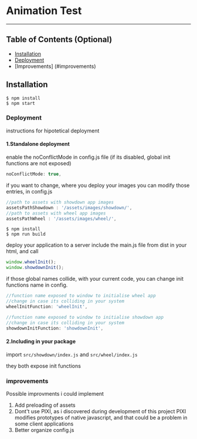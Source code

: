 # Animation Test

---

## Table of Contents (Optional)

- [Installation](#installation)
- [Deployment](#deployment)
- [Improvements] (#improvements)


## Installation

```shell
$ npm install
$ npm start
```

### Deployment

instructions for hipotetical deployment

#### 1.Standalone deployment

enable the noConflictMode in config.js file (if its disabled, global init functions are not exposed)
```javascript
noConflictMode: true,
```

if you want to change, where you deploy your images you can modify those entries, in config.js
```javascript
//path to assets with showdown app images
assetsPathShowdown : '/assets/images/showdown/',
//path to assets with wheel app images
assetsPathWheel : '/assets/images/wheel/',
```

```shell
$ npm install
$ npm run build
```

deploy your application to a server include the main.js file from dist in your html, and call
```javascript
window.wheelInit();
window.showdownInit();
```

if those global names collide, with your current code, you can change init functions name in config.
```javascript
//function name exposed to window to initialise wheel app 
//change in case its colliding in your system 
wheelInitFunction: 'wheelInit',

//function name exposed to window to initialise showdown app 
//change in case its colliding in your system 
showdownInitFunction: 'showdownInit',
```

#### 2.Including in your package

import `src/showdown/index.js` and `src/wheel/index.js`

they both expose init functions

### improvements
Possible improvments i could implement

1. Add preloading of assets
2. Dont't use PIXI, as i discovered during development of this project PIXI modifies prototypes of native javascript, and that could be a problem in some client applications
3. Better organize config.js
